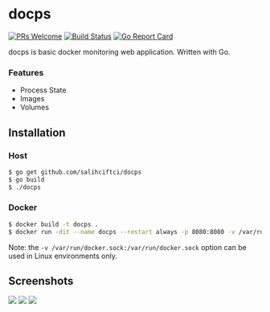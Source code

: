 # docps
[![PRs Welcome](https://img.shields.io/badge/PRs-welcome-brightgreen.svg?style=flat-square)](http://makeapullrequest.com) [![Build Status](https://travis-ci.org/salihciftci/docps.svg?branch=master)](https://travis-ci.org/salihciftci/docps) [![Go Report Card](https://goreportcard.com/badge/github.com/salihciftci/docps)](https://goreportcard.com/report/github.com/salihciftci/docps)

docps is basic docker monitoring web application. Written with Go.

### Features
- Process State
- Images
- Volumes

## Installation
### Host

``` bash
$ go get github.com/salihciftci/docps
$ go build
$ ./docps
```

### Docker

``` bash
$ docker build -t docps .
$ docker run -dit --name docps --restart always -p 8080:8080 -v /var/run/docker.sock:/var/run/docker.sock docps
```
Note: the `-v /var/run/docker.sock:/var/run/docker.sock` option can be used in Linux environments only. 

## Screenshots

![](https://raw.githubusercontent.com/salihciftci/docps/master/screenshots/dashboard.png)
![](https://raw.githubusercontent.com/salihciftci/docps/master/screenshots/containers.png)
![](https://raw.githubusercontent.com/salihciftci/docps/master/screenshots/images.png)
